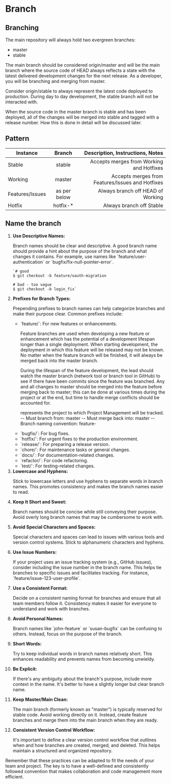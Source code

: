 # Branch 

## Branching

The main repository will always hold two evergreen branches:

- master
- stable

The main branch should be considered origin/master and will be the main branch where the source code of HEAD always reflects a state with the latest delivered development changes for the next release. As a developer, you will be branching and merging from master.

Consider origin/stable to always represent the latest code deployed to production. During day to day development, the stable branch will not be interacted with.

When the source code in the master branch is stable and has been deployed, all of the changes will be merged into stable and tagged with a release number. How this is done in detail will be discussed later.

## Pattern

| Instance        | Branch        | Description, Instructions, Notes                 |
| ----------------|:-------------:| ------------------------------------------------:|
| Stable          | stable        | Accepts merges from Working and Hotfixes         |
| Working         | master        | Accepts merges from Features/Issues and Hotfixes |
| Features/Issues | as per below  | Always branch off HEAD of Working                |
| Hotfix          | hotfix-*      | Always branch off Stable                         |


## Name the branch

<ol>
  <li>
    <b>Use Descriptive Names:</b>  
    <p>Branch names should be clear and descriptive. A good branch name should provide a hint about the purpose of the branch and what changes it contains. For example, use names like `feature/user-authentication` or `bugfix/fix-null-pointer-error`.</p>

    `# good
    $ git checkout -b feature/oauth-migration

    # bad - too vague
    $ git checkout -b login_fix`
  </li>
  <li>
    <b>Prefixes for Branch Types:</b>
    <p>Prepending prefixes to branch names can help categorize branches and make their purpose clear. Common prefixes include:</p>
    <ul>
        <li>
            <p>`feature/`: For new features or enhancements.</p>
            <p>Feature branches are used when developing a new feature or enhancement which has the potential of a development lifespan longer than a single deployment. When starting development, the deployment in which this feature will be released may not be known. No matter when the feature branch will be finished, it will always be merged back into the master branch.</p>
            <p>During the lifespan of the feature development, the lead should watch the master branch (network tool or branch tool in GitHub) to see if there have been commits since the feature was branched. Any and all changes to master should be merged into the feature before merging back to master; this can be done at various times during the project or at the end, but time to handle merge conflicts should be accounted for.</p>
            <p>
                <tbd number> represents the project to which Project Management will be tracked. 
                -- Must branch from: master  
                -- Must merge back into: master  
                -- Branch naming convention: feature-<tbd number>
            </p>
        </li>
        <li>`bugfix/`: For bug fixes.</li>
        <li>`hotfix/`: For urgent fixes to the production environment.</li>
        <li>`release/`: For preparing a release version.</li>
        <li>`chore/`: For maintenance tasks or general changes.</li>
        <li>`docs/`: For documentation-related changes.</li>
        <li>`refactor/`: For code refactoring.</li>
        <li>`test/`: For testing-related changes.</li>
    </ul>
  </li>
  <li>
    <b>Lowercase and Hyphens:</b>
    <p>Stick to lowercase letters and use hyphens to separate words in branch names. This promotes consistency and makes the branch names easier to read.</p>
  </li>
  <li>
    <b>Keep It Short and Sweet:</b>
    <p>Branch names should be concise while still conveying their purpose. Avoid overly long branch names that may be cumbersome to work with.</p>
  </li>
  <li>
    <b>Avoid Special Characters and Spaces:</b>
    <p>Special characters and spaces can lead to issues with various tools and version control systems. Stick to alphanumeric characters and hyphens.</p>
  </li>
  <li>
    <b>Use Issue Numbers:</b>
    <p>If your project uses an issue tracking system (e.g., GitHub issues), consider including the issue number in the branch name. This helps tie branches to specific issues and facilitates tracking. For instance, `feature/issue-123-user-profile`.</p>
  </li>
  <li>
    <b>Use a Consistent Format:</b>
    <p>Decide on a consistent naming format for branches and ensure that all team members follow it. Consistency makes it easier for everyone to understand and work with branches.</p>
  </li>
  <li>
    <b>Avoid Personal Names:</b>
    <p>Branch names like `john-feature` or `susan-bugfix` can be confusing to others. Instead, focus on the purpose of the branch.</p>
  </li>
  <li>
    <b>Short Words:</b>
    <p>Try to keep individual words in branch names relatively short. This enhances readability and prevents names from becoming unwieldy.</p>
  </li>
  <li>
    <b>Be Explicit:</b>
    <p>If there's any ambiguity about the branch's purpose, include more context in the name. It's better to have a slightly longer but clear branch name.</p>
  </li>
  <li>
    <b>Keep Master/Main Clean:</b>
    <p>The main branch (formerly known as "master") is typically reserved for stable code. Avoid working directly on it. Instead, create feature branches and merge them into the main branch when they are ready.</p>
  </li>
  <li>
    <b>Consistent Version Control Workflow:</b>
    <p>It's important to define a clear version control workflow that outlines when and how branches are created, merged, and deleted. This helps maintain a structured and organized repository.</p>
  </li>
</ol>
<p>Remember that these practices can be adapted to fit the needs of your team and project. The key is to have a well-defined and consistently followed convention that makes collaboration and code management more efficient.</p>